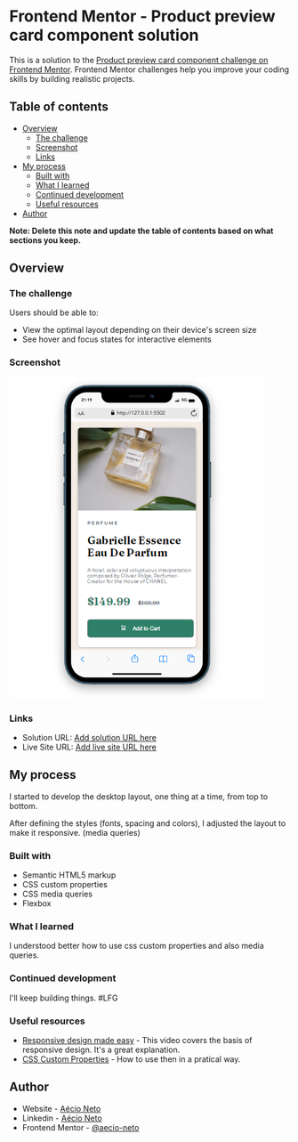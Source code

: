 # Frontend Mentor - Product preview card component solution

This is a solution to the [Product preview card component challenge on Frontend Mentor](https://www.frontendmentor.io/challenges/product-preview-card-component-GO7UmttRfa). Frontend Mentor challenges help you improve your coding skills by building realistic projects. 

## Table of contents

- [Overview](#overview)
  - [The challenge](#the-challenge)
  - [Screenshot](#screenshot)
  - [Links](#links)
- [My process](#my-process)
  - [Built with](#built-with)
  - [What I learned](#what-i-learned)
  - [Continued development](#continued-development)
  - [Useful resources](#useful-resources)
- [Author](#author)

**Note: Delete this note and update the table of contents based on what sections you keep.**

## Overview

### The challenge

Users should be able to:

- View the optimal layout depending on their device's screen size
- See hover and focus states for interactive elements

### Screenshot

![](./images/solution%20printscreem.png)

### Links

- Solution URL: [Add solution URL here](https://your-solution-url.com)
- Live Site URL: [Add live site URL here](https://your-live-site-url.com)

## My process

I started to develop the desktop layout, one thing at a time, from top to bottom.

After defining the styles (fonts, spacing and colors), I adjusted the layout to make it responsive. (media queries)

### Built with

- Semantic HTML5 markup
- CSS custom properties
- CSS media queries
- Flexbox

### What I learned

I understood better how to use css custom properties and also media queries.

### Continued development

I'll keep building things. #LFG

### Useful resources

- [Responsive design made easy](https://www.youtube.com/watch?v=bn-DQCifeQQ) - This video covers the basis of responsive design. It's a great explanation. 
- [CSS Custom Properties](https://www.youtube.com/watch?v=PHO6TBq_auI&list=PL4-IK0AVhVjOT2KBB5TSbD77OmfHvtqUi) - How to use then in a pratical way.

## Author

- Website - [Aécio Neto](https://www.aecioneto.com.br)
- Linkedin - [Aécio Neto](https://www.linkedin.com/in/a%C3%A9cio-neto-2b218baa/)
- Frontend Mentor - [@aecio-neto](https://www.frontendmentor.io/profile/aecio-neto)